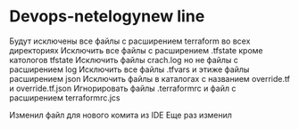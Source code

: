 # Devops-netelogynew line
Будут исключены все файлы с расширением terraform во всех директориях
Исключить все файлы с расширением .tfstate кроме катологов tfstate
Исключить файлы crach.log но не файлы с расширением log
Исключить все файлы .tfvars и этиже файлы  расширением json
Исключить файлы в каталогах с названием override.tf и override.tf.json
Игнорировать файлы .terraformrc и файл с расширением terraformrc.jcs

Изменил файл для нового комита из IDE
Еще раз изменил







